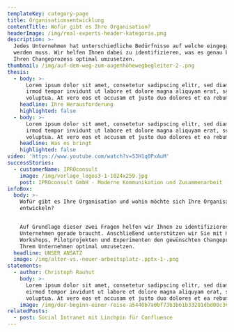 ```yaml
---
templateKey: category-page
title: Organisationsentwicklung
contentTitle: Wofür gibt es Ihre Organisation?
headerImage: /img/real-experts-header-kategorie.png
description: >-
  Jedes Unternehmen hat unterschiedliche Bedürfnisse auf welche eingegangen
  werden muss. Wir helfen Ihnen dabei zu identifizieren, was es genau braucht um
  Ihren Changeprozess optimal umzusetzen.
thumbnail: /img/auf-dem-weg-zum-augenhöhewegbegleiter-2-.png
thesis:
  - body: >-
      Lorem ipsum dolor sit amet, consetetur sadipscing elitr, sed diam nonumy
      irmod tempor invidunt ut labore et dolore magna aliquyam erat, sed diam
      voluptua. At vero eos et accusam et justo duo dolores et ea rebum.
    headline: Ihre Herausforderung
    highlighted: false
  - body: >-
      Lorem ipsum dolor sit amet, consetetur sadipscing elitr, sed diam nonumy
      irmod tempor invidunt ut labore et dolore magna aliquyam erat, sed diam
      voluptua. At vero eos et accusam et justo duo dolores et ea rebum.
    headline: Was es bringt
    highlighted: false
video: 'https://www.youtube.com/watch?v=53H1q0PxAuM'
successStories:
  - customerName: IPROconsult
    image: /img/vorlage_logos3-1-1024x259.jpg
    post: IPROconsult GmbH - Moderne Kommunikation und Zusammenarbeit
infoBox:
  body: >-
    Wofür gibt es Ihre Organisation und wohin möchte sich Ihre Organisation
    entwickeln? 


    Auf Grundlage dieser zwei Fragen helfen wir Ihnen zu identifizieren, was Ihr
    Unternehmen gerade braucht. Anschließend unterstützen wir Sie mit Hilfe von
    Workshops, Pilotprojekten und Experimenten den gewünschten Changeprozess in
    Ihrem Unternehmen optimal umzusetzen.
  headline: UNSER ANSATZ
  image: /img/alter-vs.-neuer-arbeitsplatz-.pptx-1-.png
statements:
  - author: Christoph Rauhut
    body: >-
      Lorem ipsum dolor sit amet, consetetur sadipscing elitr, sed diam nonumy
      eirmod tempor invidunt ut labore et dolore magna aliquyam erat, sed diam
      voluptua. At vero eos et accusam et justo duo dolores et ea rebum.
    image: /img/der-beginn-einer-reise-a5440b7a0bf73b3b61b33201dbd00c36-21464.png
relatedPosts:
  - post: Social Intranet mit Linchpin für Confluence
---
```


